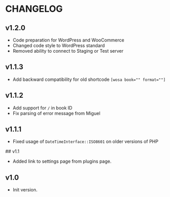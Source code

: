 # CHANGELOG

## v1.2.0

- Code preparation for WordPress and WooCommerce
- Changed code style to WordPress standard
- Removed ability to connect to Staging or Test server

## v1.1.3

- Add backward compatibility for old shortcode `[wosa book="" format=""]`

## v1.1.2

- Add support for `/` in book ID
- Fix parsing of error message from Miguel

## v1.1.1

- Fixed usage of `DateTimeInterface::ISO8601` on older versions of PHP

## v1.1

- Added link to settings page from plugins page.

## v1.0

- Init version.
